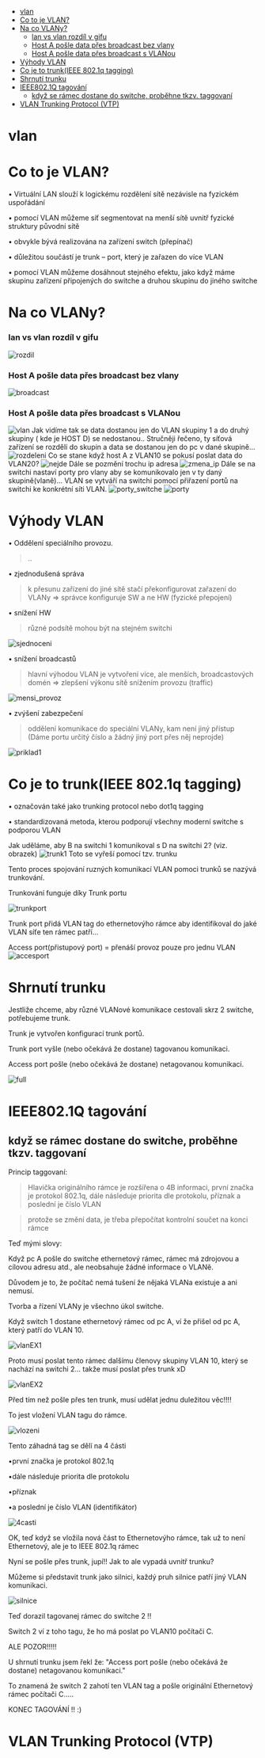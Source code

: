 - [vlan](#vlan)
- [Co to je VLAN?](#co-to-je-vlan)
- [Na co VLANy?](#na-co-vlany)
    - [lan vs vlan rozdíl v gifu](#lan-vs-vlan-rozd%c3%adl-v-gifu)
    - [Host A pošle data přes broadcast bez vlany](#host-a-po%c5%a1le-data-p%c5%99es-broadcast-bez-vlany)
    - [Host A pošle data přes broadcast s VLANou](#host-a-po%c5%a1le-data-p%c5%99es-broadcast-s-vlanou)
- [Výhody VLAN](#v%c3%bdhody-vlan)
- [Co je to trunk(IEEE 802.1q tagging)](#co-je-to-trunkieee-8021q-tagging)
- [Shrnutí trunku](#shrnut%c3%ad-trunku)
- [IEEE802.1Q tagování](#ieee8021q-tagov%c3%a1n%c3%ad)
  - [když se rámec dostane do switche, proběhne tkzv. taggovaní](#kdy%c5%be-se-r%c3%a1mec-dostane-do-switche-prob%c4%9bhne-tkzv-taggovan%c3%ad)
- [VLAN Trunking Protocol (VTP)](#vlan-trunking-protocol-vtp)

# vlan
# Co to je VLAN?
• Virtuální LAN slouží k logickému rozdělení sítě nezávisle na fyzickém uspořádání

• pomocí VLAN můžeme síť segmentovat na menší sítě uvnitř fyzické struktury původní sítě

• obvykle bývá realizována na zařízení switch (přepínač)

• důležitou součástí je trunk – port, který je zařazen do více VLAN

• pomocí VLAN můžeme dosáhnout stejného efektu, jako když máme skupinu zařízení připojených do switche a druhou skupinu do jiného switche 
# Na co VLANy?
### lan vs vlan rozdíl v gifu
![rozdil](rozdil.gif)
### Host A pošle data přes broadcast bez vlany
![broadcast](broadcast.gif)
### Host A pošle data přes broadcast s VLANou
![vlan](vlan.gif)
Jak vidíme tak se data dostanou jen do VLAN skupiny 1 a do druhý skupiny ( kde je HOST D) se nedostanou..
Stručněji řečeno, ty síťová zařízení se rozdělí do skupin a data se dostanou jen do pc v dané skupině...
![rozdeleni](rozdeleni.gif)
Co se stane když host A z VLAN10 se pokusí poslat data do VLAN20?
![nejde](nejde.gif)
Dále se pozmění trochu ip adresa
![zmena_ip](zmena_ip.gif)
Dále se na switchi nastaví porty pro vlany aby se komunikovalo jen v ty daný skupině(vlaně)...
VLAN se vytváří na switchi pomocí přiřazení portů na switchi ke konkrétní síti VLAN.
![porty_switche](porty_switche.png)
![porty](porty.png)
# Výhody VLAN
• Oddělení speciálního provozu.
> ..

• zjednodušená správa 
>k přesunu zařízení do jiné sítě stačí překonfigurovat zařazení do VLANy => správce konfiguruje SW a ne HW (fyzické přepojení)

• snížení HW 
> různé podsítě mohou být na stejném switchi 

![sjednoceni](sjednoceni.gif)

• snížení broadcastů 
>hlavní výhodou VLAN je vytvoření více, ale menších, broadcastových domén => zlepšení výkonu sítě snížením provozu (traffic)

![mensi_provoz](mensi_provoz.gif)

• zvýšení zabezpečení 
> oddělení komunikace do speciální VLANy, kam není jiný přístup 
(Dáme portu určitý číslo a žádný jiný port přes něj neprojde)

![priklad1](priklad1.png)
# Co je to trunk(IEEE 802.1q tagging)
• označován také jako trunking protocol nebo dot1q tagging

• standardizovaná metoda, kterou podporují všechny moderní switche s podporou VLAN

Jak uděláme, aby B na switchi 1 komunikoval s D na switchi 2? (viz. obrazek)
![trunk1](trunk1.png)
Toto se vyřeší pomocí tzv. trunku

Tento proces spojování ruzných komunikací VLAN pomoci trunků se nazývá trunkování.

Trunkování funguje díky Trunk portu 

![trunkport](trunkport.png)

Trunk port přidá VLAN tag do ethernetovýho rámce aby identifikoval do jaké VLAN síťe ten rámec patří...

Access port(přistupový port) = přenáší provoz pouze pro jednu VLAN 
![accesport](accesport.png)

# Shrnutí trunku
Jestliže chceme, aby různé VLANové komunikace cestovali skrz 2 switche, potřebujeme trunk.

Trunk je vytvořen konfigurací trunk portů.

Trunk port vyšle (nebo očekává že dostane) tagovanou komunikaci.

Access port pošle (nebo očekává že dostane) netagovanou komunikaci.

![full](full.png)
# IEEE802.1Q tagování
## když se rámec dostane do switche, proběhne tkzv. taggovaní 

Princip taggovaní:
>Hlavička originálního rámce je rozšířena o 4B informaci, první značka je protokol 802.1q, dále následuje priorita dle protokolu, příznak a poslední je číslo VLAN

> protože se změní data, je třeba přepočítat kontrolní součet na konci rámce 

Teď mými slovy:

Když pc A pošle do switche ethernetový rámec, rámec má zdrojovou a cílovou adresu atd., ale neobsahuje žádné informace o VLANě.

Důvodem je to, že počítač nemá tušení že nějaká VLANa existuje a ani nemusí.

Tvorba a řízení VLANy je všechno úkol switche.

Když switch 1 dostane ethernetový rámec od pc A, ví že přišel od pc A, který patří do VLAN 10.

![vlanEX1](vlanEx1.png)

Proto musí poslat tento rámec dalšímu členovy skupiny VLAN 10, který se nachází na switchi 2... takže musí poslat přes trunk xD

![vlanEX2](vlanEx2.png)

Před tím než pošle přes ten trunk, musí udělat jednu duležitou věc!!!!

To jest vložení VLAN tagu do rámce.

![vlozeni](vlozeni.gif)

Tento záhadná tag se dělí na 4 části

•první značka je protokol 802.1q

•dále následuje priorita dle protokolu

•příznak 

•a poslední je číslo VLAN (identifikátor)

![4casti](4casti.png)

OK, teď když se vložila nová část to Ethernetovýho rámce, tak už to není Ethernetový, ale je to IEEE 802.1q rámec

Nyní se pošle přes trunk, jupí!! Jak to ale vypadá uvnitř trunku?

Můžeme si představit trunk jako silnici, každý pruh silnice patří jiný VLAN komunikaci.

![silnice](silnice.png)

Teď dorazil tagovanej rámec do switche 2 !!

Switch 2 ví z toho tagu, že ho má poslat po VLAN10 počítači C.

ALE POZOR!!!!!

U shrnutí trunku jsem řekl že: "Access port pošle (nebo očekává že dostane) netagovanou komunikaci."

To znamená že switch 2 zahotí ten VLAN tag a pošle originální Ethernetový rámec počítači C.....

KONEC TAGOVÁNÍ !! :)
# VLAN Trunking Protocol (VTP) 





 


